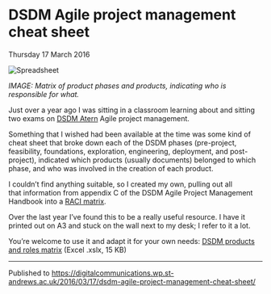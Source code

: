 # DSDM Agile project management cheat sheet

Thursday 17 March 2016

![Spreadsheet](https://github.com/garethjmsaunders/blog-posts/blob/master/dct-blog/img/2016-03-17-dsdm-products.jpg)

_IMAGE: Matrix of product phases and products, indicating who is responsible for what._

Just over a year ago I was sitting in a classroom learning about and sitting two exams on [DSDM Atern](http://www.dsdm.org/) Agile project management.

Something that I wished had been available at the time was some kind of cheat sheet that broke down each of the DSDM phases (pre-project, feasibility, foundations, exploration, engineering, deployment, and post-project), indicated which products (usually documents) belonged to which phase, and who was involved in the creation of each product.

I couldn’t find anything suitable, so I created my own, pulling out all that information from appendix C of the DSDM Agile Project Management Handbook into a [RACI matrix](http://en.wikipedia.org/wiki/Responsibility_assignment_matrix).

Over the last year I’ve found this to be a really useful resource. I have it printed out on A3 and stuck on the wall next to my desk; I refer to it a lot.

You’re welcome to use it and adapt it for your own needs: [DSDM products and roles matrix](https://github.com/garethjmsaunders/blog-posts/blob/master/dct-blog/img/dsdm-products-and-roles.xlsx) (Excel .xslx, 15 KB)

---

Published to https://digitalcommunications.wp.st-andrews.ac.uk/2016/03/17/dsdm-agile-project-management-cheat-sheet/